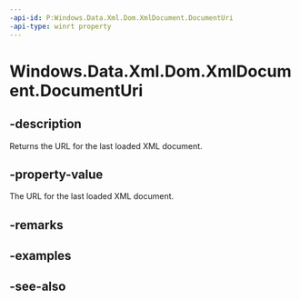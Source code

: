 ```yaml
---
-api-id: P:Windows.Data.Xml.Dom.XmlDocument.DocumentUri
-api-type: winrt property
---
```


<!-- Property syntax
public string DocumentUri { get; }
-->

# Windows.Data.Xml.Dom.XmlDocument.DocumentUri

## -description
Returns the URL for the last loaded XML document.

## -property-value
The URL for the last loaded XML document.

## -remarks

## -examples

## -see-also
